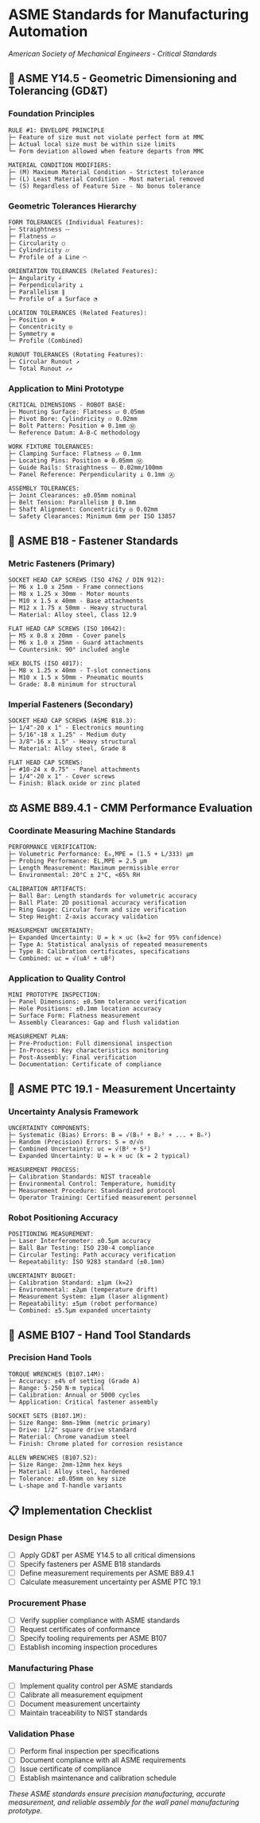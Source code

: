 # ASME Standards for Manufacturing Automation
*American Society of Mechanical Engineers - Critical Standards*

## 📐 **ASME Y14.5 - Geometric Dimensioning and Tolerancing (GD&T)**

### **Foundation Principles**
```
RULE #1: ENVELOPE PRINCIPLE
├─ Feature of size must not violate perfect form at MMC
├─ Actual local size must be within size limits
└─ Form deviation allowed when feature departs from MMC

MATERIAL CONDITION MODIFIERS:
├─ (M) Maximum Material Condition - Strictest tolerance
├─ (L) Least Material Condition - Most material removed  
└─ (S) Regardless of Feature Size - No bonus tolerance
```

### **Geometric Tolerances Hierarchy**
```
FORM TOLERANCES (Individual Features):
├─ Straightness ⏤  
├─ Flatness ⏥
├─ Circularity ○
├─ Cylindricity ⌭
└─ Profile of a Line ⌒

ORIENTATION TOLERANCES (Related Features):
├─ Angularity ∠
├─ Perpendicularity ⊥
├─ Parallelism ∥
└─ Profile of a Surface ◔

LOCATION TOLERANCES (Related Features):
├─ Position ⊕
├─ Concentricity ◎
├─ Symmetry ≡
└─ Profile (Combined)

RUNOUT TOLERANCES (Rotating Features):
├─ Circular Runout ↗
└─ Total Runout ↗↗
```

### **Application to Mini Prototype**
```
CRITICAL DIMENSIONS - ROBOT BASE:
├─ Mounting Surface: Flatness ⏥ 0.05mm
├─ Pivot Bore: Cylindricity ⌭ 0.02mm
├─ Bolt Pattern: Position ⊕ 0.1mm Ⓜ
└─ Reference Datum: A-B-C methodology

WORK FIXTURE TOLERANCES:
├─ Clamping Surface: Flatness ⏥ 0.1mm
├─ Locating Pins: Position ⊕ 0.05mm Ⓜ  
├─ Guide Rails: Straightness ⏤ 0.02mm/100mm
└─ Panel Reference: Perpendicularity ⊥ 0.1mm Ⓐ

ASSEMBLY TOLERANCES:
├─ Joint Clearances: ±0.05mm nominal
├─ Belt Tension: Parallelism ∥ 0.1mm
├─ Shaft Alignment: Concentricity ◎ 0.02mm
└─ Safety Clearances: Minimum 6mm per ISO 13857
```

## 🔧 **ASME B18 - Fastener Standards**

### **Metric Fasteners (Primary)**
```
SOCKET HEAD CAP SCREWS (ISO 4762 / DIN 912):
├─ M6 x 1.0 x 25mm - Frame connections
├─ M8 x 1.25 x 30mm - Motor mounts  
├─ M10 x 1.5 x 40mm - Base attachments
├─ M12 x 1.75 x 50mm - Heavy structural
└─ Material: Alloy steel, Class 12.9

FLAT HEAD CAP SCREWS (ISO 10642):  
├─ M5 x 0.8 x 20mm - Cover panels
├─ M6 x 1.0 x 25mm - Guard attachments
└─ Countersink: 90° included angle

HEX BOLTS (ISO 4017):
├─ M8 x 1.25 x 40mm - T-slot connections
├─ M10 x 1.5 x 50mm - Pneumatic mounts
└─ Grade: 8.8 minimum for structural
```

### **Imperial Fasteners (Secondary)**
```
SOCKET HEAD CAP SCREWS (ASME B18.3):
├─ 1/4"-20 x 1" - Electronics mounting
├─ 5/16"-18 x 1.25" - Medium duty
├─ 3/8"-16 x 1.5" - Heavy structural
└─ Material: Alloy steel, Grade 8

FLAT HEAD CAP SCREWS:
├─ #10-24 x 0.75" - Panel attachments  
├─ 1/4"-20 x 1" - Cover screws
└─ Finish: Black oxide or zinc plated
```

## ⚖️ **ASME B89.4.1 - CMM Performance Evaluation**

### **Coordinate Measuring Machine Standards**
```
PERFORMANCE VERIFICATION:
├─ Volumetric Performance: E₀,MPE = (1.5 + L/333) μm
├─ Probing Performance: EL,MPE = 2.5 μm
├─ Length Measurement: Maximum permissible error
└─ Environmental: 20°C ± 2°C, <65% RH

CALIBRATION ARTIFACTS:
├─ Ball Bar: Length standards for volumetric accuracy
├─ Ball Plate: 2D positional accuracy verification
├─ Ring Gauge: Circular form and size verification  
└─ Step Height: Z-axis accuracy validation

MEASUREMENT UNCERTAINTY:
├─ Expanded Uncertainty: U = k × uc (k=2 for 95% confidence)
├─ Type A: Statistical analysis of repeated measurements
├─ Type B: Calibration certificates, specifications
└─ Combined: uc = √(uA² + uB²)
```

### **Application to Quality Control**
```
MINI PROTOTYPE INSPECTION:
├─ Panel Dimensions: ±0.5mm tolerance verification
├─ Hole Positions: ±0.1mm location accuracy
├─ Surface Form: Flatness measurement
└─ Assembly Clearances: Gap and flush validation

MEASUREMENT PLAN:
├─ Pre-Production: Full dimensional inspection
├─ In-Process: Key characteristics monitoring  
├─ Post-Assembly: Final verification
└─ Documentation: Certificate of compliance
```

## 🎯 **ASME PTC 19.1 - Measurement Uncertainty**

### **Uncertainty Analysis Framework**
```
UNCERTAINTY COMPONENTS:
├─ Systematic (Bias) Errors: B = √(B₁² + B₂² + ... + Bₙ²)
├─ Random (Precision) Errors: S = σ/√n
├─ Combined Uncertainty: uc = √(B² + S²)
└─ Expanded Uncertainty: U = k × uc (k = 2 typical)

MEASUREMENT PROCESS:
├─ Calibration Standards: NIST traceable
├─ Environmental Control: Temperature, humidity
├─ Measurement Procedure: Standardized protocol
└─ Operator Training: Certified measurement personnel
```

### **Robot Positioning Accuracy**
```
POSITIONING MEASUREMENT:
├─ Laser Interferometer: ±0.5μm accuracy
├─ Ball Bar Testing: ISO 230-4 compliance
├─ Circular Testing: Path accuracy verification
└─ Repeatability: ISO 9283 standard (±0.1mm)

UNCERTAINTY BUDGET:
├─ Calibration Standard: ±1μm (k=2)
├─ Environmental: ±2μm (temperature drift)
├─ Measurement System: ±1μm (laser alignment)
├─ Repeatability: ±5μm (robot performance)
└─ Combined: ±5.5μm expanded uncertainty
```

## 🔨 **ASME B107 - Hand Tool Standards**

### **Precision Hand Tools**
```
TORQUE WRENCHES (B107.14M):
├─ Accuracy: ±4% of setting (Grade A)
├─ Range: 5-250 N⋅m typical
├─ Calibration: Annual or 5000 cycles
└─ Application: Critical fastener assembly

SOCKET SETS (B107.1M):
├─ Size Range: 8mm-19mm (metric primary)
├─ Drive: 1/2" square drive standard
├─ Material: Chrome vanadium steel
└─ Finish: Chrome plated for corrosion resistance

ALLEN WRENCHES (B107.52):
├─ Size Range: 2mm-12mm hex keys
├─ Material: Alloy steel, hardened
├─ Tolerance: ±0.05mm on key size
└─ L-shape and T-handle variants
```

## 📋 **Implementation Checklist**

### **Design Phase**
- [ ] Apply GD&T per ASME Y14.5 to all critical dimensions
- [ ] Specify fasteners per ASME B18 standards
- [ ] Define measurement requirements per ASME B89.4.1
- [ ] Calculate measurement uncertainty per ASME PTC 19.1

### **Procurement Phase**  
- [ ] Verify supplier compliance with ASME standards
- [ ] Request certificates of conformance
- [ ] Specify tooling requirements per ASME B107
- [ ] Establish incoming inspection procedures

### **Manufacturing Phase**
- [ ] Implement quality control per ASME standards
- [ ] Calibrate all measurement equipment
- [ ] Document measurement uncertainty
- [ ] Maintain traceability to NIST standards

### **Validation Phase**
- [ ] Perform final inspection per specifications
- [ ] Document compliance with all ASME requirements
- [ ] Issue certificate of compliance
- [ ] Establish maintenance and calibration schedule

*These ASME standards ensure precision manufacturing, accurate measurement, and reliable assembly for the wall panel manufacturing prototype.*